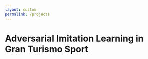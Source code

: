 ```yaml
---
layout: custom
permalink: /projects
---
```



# Adversarial Imitation Learning in Gran Turismo Sport
